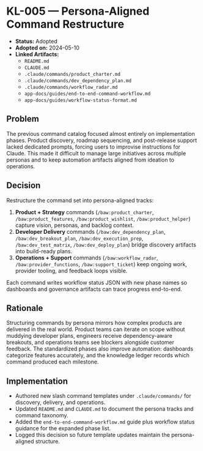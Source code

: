# KL-005 — Persona-Aligned Command Restructure

- **Status:** Adopted
- **Adopted on:** 2024-05-10
- **Linked Artifacts:**
  - `README.md`
  - `CLAUDE.md`
  - `.claude/commands/product_charter.md`
  - `.claude/commands/dev_dependency_plan.md`
  - `.claude/commands/workflow_radar.md`
  - `app-docs/guides/end-to-end-command-workflow.md`
  - `app-docs/guides/workflow-status-format.md`

## Problem

The previous command catalog focused almost entirely on implementation phases. Product discovery, roadmap sequencing, and post-release support lacked dedicated prompts, forcing users to improvise instructions for Claude. This made it difficult to manage large initiatives across multiple personas and to keep automation artifacts aligned from ideation to operations.

## Decision

Restructure the command set into persona-aligned tracks:

1. **Product + Strategy** commands (`/baw:product_charter`, `/baw:product_features`, `/baw:product_wishlist`, `/baw:product_helper`) capture vision, personas, and backlog context.
2. **Developer Delivery** commands (`/baw:dev_dependency_plan`, `/baw:dev_breakout_plan`, `/baw:dev_execution_prep`, `/baw:dev_test_matrix`, `/baw:dev_deploy_plan`) bridge discovery artifacts into build-ready plans.
3. **Operations + Support** commands (`/baw:workflow_radar`, `/baw:provider_functions`, `/baw:support_ticket`) keep ongoing work, provider tooling, and feedback loops visible.

Each command writes workflow status JSON with new phase names so dashboards and governance artifacts can trace progress end-to-end.

## Rationale

Structuring commands by persona mirrors how complex products are delivered in the real world. Product teams can iterate on scope without muddying developer plans, engineers receive dependency-aware breakouts, and operations teams see blockers alongside customer feedback. The standardized phases also improve automation: dashboards categorize features accurately, and the knowledge ledger records which command produced each milestone.

## Implementation

- Authored new slash command templates under `.claude/commands/` for discovery, delivery, and operations.
- Updated `README.md` and `CLAUDE.md` to document the persona tracks and command taxonomy.
- Added the `end-to-end-command-workflow.md` guide plus workflow status guidance for the expanded phase list.
- Logged this decision so future template updates maintain the persona-aligned structure.

